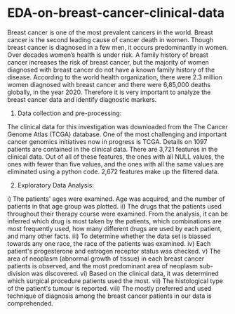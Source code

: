 # EDA-on-breast-cancer-clinical-data
Breast cancer is one of the most prevalent cancers in the world. Breast cancer is the second leading cause of cancer death in women. Though breast cancer is diagnosed in a few men, it occurs predominantly in women. Over decades women’s health is under risk. A family history of breast cancer increases the risk of breast cancer, but the majority of women diagnosed with breast cancer do not have a known family history of the disease. According to the world health organization, there were 2.3 million women diagnosed with breast cancer and there were 6,85,000 deaths globally, in the year 2020. Therefore it is very important to analyze the breast cancer data and identify diagnostic markers.

1. Data collection and pre-processing:

The clinical data for this investigation was downloaded from the The Cancer Genome Atlas (TCGA) database. One of the most challenging and important cancer genomics initiatives now in progress is TCGA. Details on 1097 patients are contained in the clinical data. There are 3,721 features in the clinical data. Out of all of these features, the ones with all NULL values, the ones with fewer than five values, and the ones with all the same values are eliminated using a python code. 2,672 features make up the filtered data.

2. Exploratory Data Analysis:

i) The patients' ages were examined. Age was acquired, and the number of patients in that age group was plotted. 
ii) The drugs that the patients used throughout their therapy course were examined. From the analysis, it can be inferred which drug is most taken by the patients, which combinations are most frequently used, how many different drugs are used by each patient, and many other facts.
iii) To determine whether the data set is biassed towards any one race, the race of the patients was examined. 
iv) Each patient's progesterone and estrogen receptor status was checked.
v) The area of neoplasm (abnormal growth of tissue) in each breast cancer patients is observed, and the most predominant area of neoplasm sub-division was discovered. vi) Based on the clinical data, it was determined which surgical procedure patients used the most.
vii) The histological type of the patient's tumour is reported. 
viii) The mostly preferred and used technique of diagnosis among the breast cancer patients in our data is comprehended.
